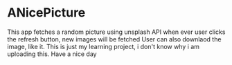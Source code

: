 # ANicePicture

This app fetches a random picture using unsplash API
when ever user clicks the refresh button, new images will be fetched
User can also downlaod the image, like it.
This is just my learning project, i don't know why i am uploading this.
Have a nice day
